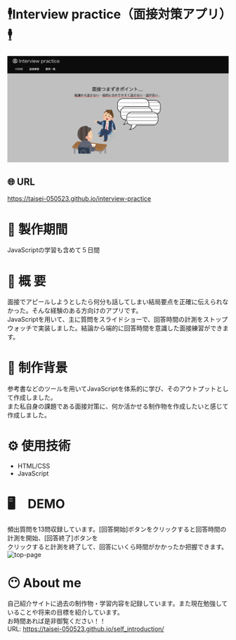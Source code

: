 # 🕴Interview practice（面接対策アプリ）🕴
<img width="600" alt="top-page" src="https://github.com/TAISEI-050523/interview-practice/blob/main/top_page.png">

## 🌐 URL
 https://taisei-050523.github.io/interview-practice
 
# 📅 製作期間
  JavaScriptの学習も含めて５日間
# 📗 概 要
  面接でアピールしようとしたら何分も話してしまい結局要点を正確に伝えられなかった。そんな経験のある方向けのアプリです。<br>JavaScriptを用いて、主に質問をスライドショーで、回答時間の計測をストップウォッチで実装しました。結論から端的に回答時間を意識した面接練習ができます。
  
# 🌇 制作背景
参考書などのツールを用いてJavaScriptを体系的に学び、そのアウトプットとして作成しました。<br>
また私自身の課題である面接対策に、何か活かせる制作物を作成したいと感じて作成しました。
　
# ⚙️ 使用技術
- HTML/CSS
- JavaScript

# 🖥　DEMO
頻出質問を13問収録しています。[回答開始]ボタンをクリックすると回答時間の計測を開始、[回答終了]ボタンを<br>クリックすると計測を終了して、回答にいくら時間がかかったか把握できます。<br>
<img width="400" alt="top-page" src="https://i.gyazo.com/2e5a2e8a866748d211227fd8f3644c98.gif">

# 😶 About me
自己紹介サイトに過去の制作物・学習内容を記録しています。また現在勉強していることや将来の目標を紹介しています。<br>
お時間あれば是非御覧ください！！<br>
URL: https://taisei-050523.github.io/self_introduction/
